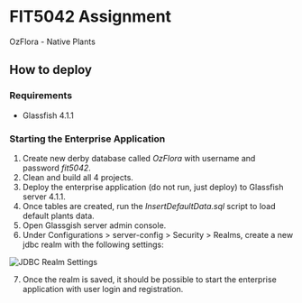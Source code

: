 # FIT5042 Assignment
OzFlora - Native Plants

## How to deploy
### Requirements
* Glassfish 4.1.1

### Starting the Enterprise Application
1. Create new derby database called *OzFlora* with username and password *fit5042*.
2. Clean and build all 4 projects.
3. Deploy the enterprise application (do not run, just deploy) to Glassfish server 4.1.1.
4. Once tables are created, run the *InsertDefaultData.sql* script to load default plants data.
5. Open Glassgish server admin console.
6. Under Configurations > server-config > Security > Realms, create a new jdbc realm with the following settings:

![JDBC Realm Settings](https://github.com/rqmok/FIT5042_Assignment/jdbc-realm-settings.png "JDBC Realm Settings")

7. Once the realm is saved, it should be possible to start the enterprise application with user login and registration.
